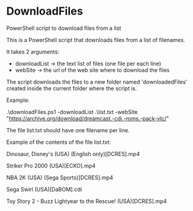 # DownloadFiles
PowerShell script to download files from a list

This is a PowerShell script that downloads files from a list of filenames.

It takes 2 arguments: 
- downloadList -> the text list of files (one file per each line)
- webSite -> the url of the web site where to download the files

The script downloads the files to a new folder named 'downloadedFiles' created inside the current folder where the script is.


Example:

.\downloadFiles.ps1 -downloadList .\list.txt -webSite "https://archive.org/download/dreamcast.-cdi.-roms.-pack-vlc/"


The file list.txt should have one filename per line.

Example of the contents of the file list.txt:

Dinosaur, Disney's (USA) (English only)[DCRES].mp4

Striker Pro 2000 (USA)[ECKO].mp4

NBA 2K (USA) (Sega Sports)[DCRES].mp4

Sega Swirl (USA)[DaBOM].cdi

Toy Story 2 - Buzz Lightyear to the Rescue! (USA)[DCRES].mp4
